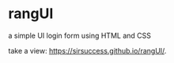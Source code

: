 # rangUI
a simple UI login form using HTML and CSS

take a view: https://sirsuccess.github.io/rangUI/.

